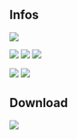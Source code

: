 ## Infos
[![](https://img.shields.io/github/languages/top/baramex/ctf-sandbox?style=for-the-badge)]()

[![](https://img.shields.io/github/downloads/baramex/ctf-sandbox/total.svg?style=for-the-badge)](https://github.com/baramex/ctf-sandbox/releases/)
[![](https://img.shields.io/github/v/release/baramex/ctf-sandbox?style=for-the-badge&label=last%20release)](https://github.com/baramex/ctf-sandbox/releases/latest/)
[![](https://img.shields.io/github/release-date/baramex/ctf-sandbox.svg?style=for-the-badge&label=last%20release%20date)](https://github.com/baramex/ctf-sandbox/releases/latest/)

[![](https://img.shields.io/github/license/baramex/ctf-sandbox.svg?style=for-the-badge)](https://choosealicense.com/licenses/lgpl-3.0/)
[![](https://img.shields.io/badge/author-baramex-red?style=for-the-badge)](https://github.com/baramex/)

## Download
[![](https://img.shields.io/github/v/release/baramex/ctf-sandbox?style=for-the-badge&label=last%20release)](https://github.com/baramex/ctf-sandbox/releases/latest/)
